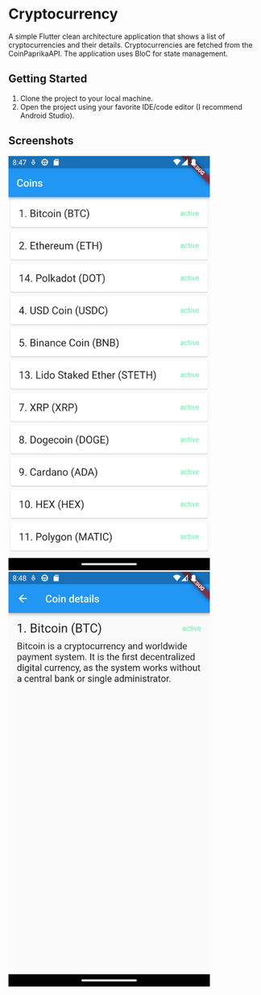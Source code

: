 # Cryptocurrency

A simple Flutter clean architecture application that shows a list of cryptocurrencies and their
details. Cryptocurrencies are fetched from the CoinPaprikaAPI. The application uses BloC for state
management.

## Getting Started

1. Clone the project to your local machine.
2. Open the project using your favorite IDE/code editor (I recommend Android Studio).

## Screenshots

<img src="./screenshots/screen_1.png" alt="Screenshot 1" width="400px" height="auto">
<img src="./screenshots/screen_2.png" alt="Screenshot 2" width="400px" height="auto">